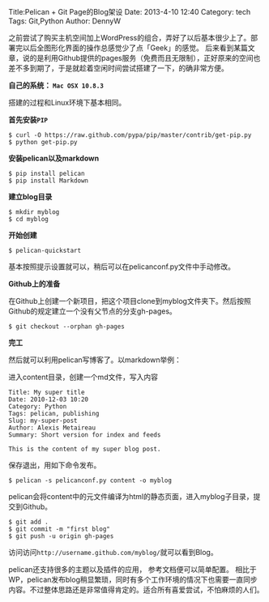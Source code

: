 Title:Pelican + Git Page的Blog架设 
Date: 2013-4-10 12:40
Category: tech
Tags: Git,Python
Author: DennyW

之前尝试了购买主机空间加上WordPress的组合，弄好了以后基本很少上了。部署完以后全图形化界面的操作总感觉少了点「Geek」的感觉。
后来看到某篇文章，说的是利用Github提供的pages服务（免费而且无限制），正好原来的空间也差不多到期了，于是就趁着空闲时间尝试搭建了一下，的确非常方便。

**自己的系统： `Mac OSX 10.8.3`**

搭建的过程和Linux环境下基本相同。

**首先安装`PIP`**
    
    $ curl -O https://raw.github.com/pypa/pip/master/contrib/get-pip.py
    $ python get-pip.py

**安装pelican以及markdown**

    $ pip install pelican
    $ pip install Markdown

**建立blog目录**

    $ mkdir myblog
    $ cd myblog

**开始创建**

    $ pelican-quickstart

基本按照提示设置就可以，稍后可以在pelicanconf.py文件中手动修改。

**Github上的准备**

在Github上创建一个新项目，把这个项目clone到myblog文件夹下。然后按照Github的规定建立一个没有父节点的分支gh-pages。

    $ git checkout --orphan gh-pages

**完工**

然后就可以利用pelican写博客了。以markdown举例：

进入content目录，创建一个md文件，写入内容

    Title: My super title
    Date: 2010-12-03 10:20
    Category: Python
    Tags: pelican, publishing
    Slug: my-super-post
    Author: Alexis Metaireau
    Summary: Short version for index and feeds

    This is the content of my super blog post.

保存退出，用如下命令发布。

    $ pelican -s pelicanconf.py content -o myblog

pelican会将content中的元文件编译为html的静态页面，进入myblog子目录，提交到Github。

    $ git add .
    $ git commit -m "first blog"
    $ git push -u origin gh-pages

访问访问`http://username.github.com/myblog/`就可以看到Blog。

pelican还支持很多的主题以及插件的应用， 参考文档便可以简单配置。
相比于WP，pelican发布blog稍显繁琐，同时有多个工作环境的情况下也需要一直同步内容。不过整体思路还是非常值得肯定的。适合所有喜爱尝试，不怕麻烦的人们。


